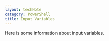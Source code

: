 ```yaml
---
layout: techNote
category: PowerShell
title: Input Variables
---
```

Here is some information about input variables.
